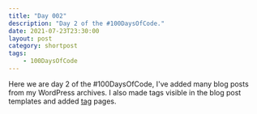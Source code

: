 ```yaml
---
title: "Day 002"
description: "Day 2 of the #100DaysOfCode."
date: 2021-07-23T23:30:00
layout: post
category: shortpost
tags:
    - 100DaysOfCode
---
```


Here we are day 2 of the #100DaysOfCode, I've added many blog posts from my WordPress archives.  I also made tags visible in the blog post templates and added [tag](/tags/) pages.